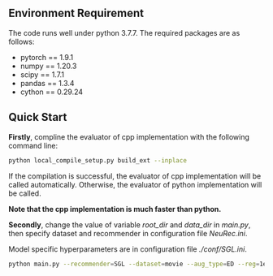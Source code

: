 ## Environment Requirement

The code runs well under python 3.7.7. The required packages are as follows:

- pytorch == 1.9.1
- numpy == 1.20.3
- scipy == 1.7.1
- pandas == 1.3.4
- cython == 0.29.24

## Quick Start
**Firstly**, compline the evaluator of cpp implementation with the following command line:

```bash
python local_compile_setup.py build_ext --inplace
```

If the compilation is successful, the evaluator of cpp implementation will be called automatically.
Otherwise, the evaluator of python implementation will be called.

**Note that the cpp implementation is much faster than python.**

**Secondly**, change the value of variable *root_dir* and *data_dir* in *main.py*, then specify dataset and recommender in configuration file *NeuRec.ini*.

Model specific hyperparameters are in configuration file *./conf/SGL.ini*.

```bash
python main.py --recommender=SGL --dataset=movie --aug_type=ED --reg=1e-4 --n_layers=3 --ssl_reg=0.1 --ssl_ratio=0.1 --ssl_temp=0.2
```
